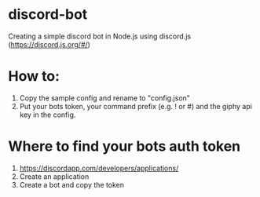 # discord-bot
Creating a simple discord bot in Node.js using discord.js (https://discord.js.org/#/)

# How to:
1. Copy the sample config and rename to "config.json"
2. Put your bots token, your command prefix (e.g. ! or #) and the giphy api key in the config.

# Where to find your bots auth token
1. https://discordapp.com/developers/applications/
2. Create an application
3. Create a bot and copy the token
